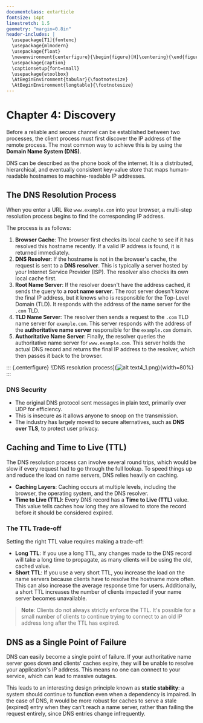 ```yaml
---
documentclass: extarticle
fontsize: 14pt
linestretch: 1.5
geometry: "margin=0.8in"
header-includes: |
  \usepackage[T1]{fontenc}
  \usepackage{mlmodern}
  \usepackage{float}
  \newenvironment{centerfigure}{\begin{figure}[H]\centering}{\end{figure}}
  \usepackage{caption}
  \captionsetup{font=small}
  \usepackage{etoolbox}
  \AtBeginEnvironment{tabular}{\footnotesize}
  \AtBeginEnvironment{longtable}{\footnotesize}
---
```


# Chapter 4: Discovery

Before a reliable and secure channel can be established between two processes, the client process must first discover the IP address of the remote process. The most common way to achieve this is by using the **Domain Name System (DNS)**.

DNS can be described as the phone book of the internet. It is a distributed, hierarchical, and eventually consistent key-value store that maps human-readable hostnames to machine-readable IP addresses.

## The DNS Resolution Process

When you enter a URL like `www.example.com` into your browser, a multi-step resolution process begins to find the corresponding IP address.

The process is as follows:

1.  **Browser Cache**: The browser first checks its local cache to see if it has resolved this hostname recently. If a valid IP address is found, it is returned immediately.
2.  **DNS Resolver**: If the hostname is not in the browser's cache, the request is sent to a **DNS resolver**. This is typically a server hosted by your Internet Service Provider (ISP). The resolver also checks its own local cache first.
3.  **Root Name Server**: If the resolver doesn't have the address cached, it sends the query to a **root name server**. The root server doesn't know the final IP address, but it knows who is responsible for the Top-Level Domain (TLD). It responds with the address of the name server for the `.com` TLD.
4.  **TLD Name Server**: The resolver then sends a request to the `.com` TLD name server for `example.com`. This server responds with the address of the **authoritative name server** responsible for the `example.com` domain.
5.  **Authoritative Name Server**: Finally, the resolver queries the authoritative name server for `www.example.com`. This server holds the actual DNS record and returns the final IP address to the resolver, which then passes it back to the browser.

::: {.centerfigure}
![DNS resolution process](![alt text](image.png)4_1.png){width=80%}
:::

### DNS Security

- The original DNS protocol sent messages in plain text, primarily over UDP for efficiency.
- This is insecure as it allows anyone to snoop on the transmission.
- The industry has largely moved to secure alternatives, such as **DNS over TLS**, to protect user privacy.

## Caching and Time to Live (TTL)

The DNS resolution process can involve several round trips, which would be slow if every request had to go through the full lookup. To speed things up and reduce the load on name servers, DNS relies heavily on caching.

- **Caching Layers**: Caching occurs at multiple levels, including the browser, the operating system, and the DNS resolver.
- **Time to Live (TTL)**: Every DNS record has a **Time to Live (TTL)** value. This value tells caches how long they are allowed to store the record before it should be considered expired.

### The TTL Trade-off

Setting the right TTL value requires making a trade-off:

- **Long TTL**: If you use a long TTL, any changes made to the DNS record will take a long time to propagate, as many clients will be using the old, cached value.
- **Short TTL**: If you use a very short TTL, you increase the load on the name servers because clients have to resolve the hostname more often. This can also increase the average response time for users. Additionally, a short TTL increases the number of clients impacted if your name server becomes unavailable.

> **Note**: Clients do not always strictly enforce the TTL. It's possible for a small number of clients to continue trying to connect to an old IP address long after the TTL has expired.

## DNS as a Single Point of Failure

DNS can easily become a single point of failure. If your authoritative name server goes down and clients' caches expire, they will be unable to resolve your application's IP address. This means no one can connect to your service, which can lead to massive outages.

This leads to an interesting design principle known as **static stability**: a system should continue to function even when a dependency is impaired. In the case of DNS, it would be more robust for caches to serve a stale (expired) entry when they can't reach a name server, rather than failing the request entirely, since DNS entries change infrequently.
